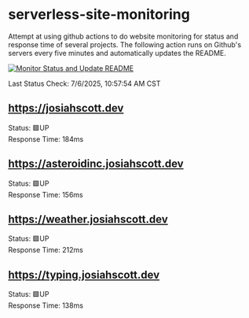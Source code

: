 # serverless-site-monitoring
Attempt at using github actions to do website monitoring for status and response time of several projects. The following action runs on Github's servers every five minutes and automatically updates the README.  

[![Monitor Status and Update README](https://github.com/JosiahSco/serverless-site-monitoring/actions/workflows/monitor.yaml/badge.svg)](https://github.com/JosiahSco/serverless-site-monitoring/actions/workflows/monitor.yaml)

Last Status Check: 7/6/2025, 10:57:54 AM CST

## https://josiahscott.dev
Status: 🟩UP  
Response Time: 184ms

## https://asteroidinc.josiahscott.dev
Status: 🟩UP  
Response Time: 156ms

## https://weather.josiahscott.dev
Status: 🟩UP  
Response Time: 212ms

## https://typing.josiahscott.dev
Status: 🟩UP  
Response Time: 138ms

